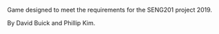 Game designed to meet the requirements for the SENG201 project 2019.

By David Buick and Phillip Kim.